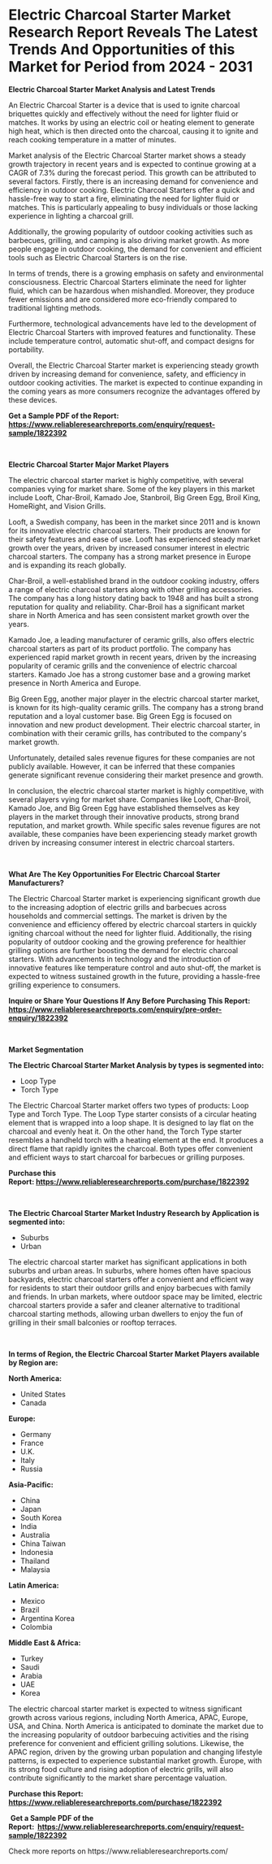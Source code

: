 <p><h1>Electric Charcoal Starter Market Research Report Reveals The Latest Trends And Opportunities of this Market for Period from 2024 - 2031</h1></p><p><strong>Electric Charcoal Starter Market Analysis and Latest Trends</strong></p>
<p><p>An Electric Charcoal Starter is a device that is used to ignite charcoal briquettes quickly and effectively without the need for lighter fluid or matches. It works by using an electric coil or heating element to generate high heat, which is then directed onto the charcoal, causing it to ignite and reach cooking temperature in a matter of minutes.</p><p>Market analysis of the Electric Charcoal Starter market shows a steady growth trajectory in recent years and is expected to continue growing at a CAGR of 7.3% during the forecast period. This growth can be attributed to several factors. Firstly, there is an increasing demand for convenience and efficiency in outdoor cooking. Electric Charcoal Starters offer a quick and hassle-free way to start a fire, eliminating the need for lighter fluid or matches. This is particularly appealing to busy individuals or those lacking experience in lighting a charcoal grill.</p><p>Additionally, the growing popularity of outdoor cooking activities such as barbecues, grilling, and camping is also driving market growth. As more people engage in outdoor cooking, the demand for convenient and efficient tools such as Electric Charcoal Starters is on the rise.</p><p>In terms of trends, there is a growing emphasis on safety and environmental consciousness. Electric Charcoal Starters eliminate the need for lighter fluid, which can be hazardous when mishandled. Moreover, they produce fewer emissions and are considered more eco-friendly compared to traditional lighting methods.</p><p>Furthermore, technological advancements have led to the development of Electric Charcoal Starters with improved features and functionality. These include temperature control, automatic shut-off, and compact designs for portability.</p><p>Overall, the Electric Charcoal Starter market is experiencing steady growth driven by increasing demand for convenience, safety, and efficiency in outdoor cooking activities. The market is expected to continue expanding in the coming years as more consumers recognize the advantages offered by these devices.</p></p>
<p><strong>Get a Sample PDF of the Report:&nbsp; <a href="https://www.reliableresearchreports.com/enquiry/request-sample/1822392">https://www.reliableresearchreports.com/enquiry/request-sample/1822392</a></strong></p>
<p>&nbsp;</p>
<p><strong>Electric Charcoal Starter Major Market Players</strong></p>
<p><p>The electric charcoal starter market is highly competitive, with several companies vying for market share. Some of the key players in this market include Looft, Char-Broil, Kamado Joe, Stanbroil, Big Green Egg, Broil King, HomeRight, and Vision Grills.</p><p>Looft, a Swedish company, has been in the market since 2011 and is known for its innovative electric charcoal starters. Their products are known for their safety features and ease of use. Looft has experienced steady market growth over the years, driven by increased consumer interest in electric charcoal starters. The company has a strong market presence in Europe and is expanding its reach globally.</p><p>Char-Broil, a well-established brand in the outdoor cooking industry, offers a range of electric charcoal starters along with other grilling accessories. The company has a long history dating back to 1948 and has built a strong reputation for quality and reliability. Char-Broil has a significant market share in North America and has seen consistent market growth over the years.</p><p>Kamado Joe, a leading manufacturer of ceramic grills, also offers electric charcoal starters as part of its product portfolio. The company has experienced rapid market growth in recent years, driven by the increasing popularity of ceramic grills and the convenience of electric charcoal starters. Kamado Joe has a strong customer base and a growing market presence in North America and Europe.</p><p>Big Green Egg, another major player in the electric charcoal starter market, is known for its high-quality ceramic grills. The company has a strong brand reputation and a loyal customer base. Big Green Egg is focused on innovation and new product development. Their electric charcoal starter, in combination with their ceramic grills, has contributed to the company's market growth.</p><p>Unfortunately, detailed sales revenue figures for these companies are not publicly available. However, it can be inferred that these companies generate significant revenue considering their market presence and growth.</p><p>In conclusion, the electric charcoal starter market is highly competitive, with several players vying for market share. Companies like Looft, Char-Broil, Kamado Joe, and Big Green Egg have established themselves as key players in the market through their innovative products, strong brand reputation, and market growth. While specific sales revenue figures are not available, these companies have been experiencing steady market growth driven by increasing consumer interest in electric charcoal starters.</p></p>
<p>&nbsp;</p>
<p><strong>What Are The Key Opportunities For Electric Charcoal Starter Manufacturers?</strong></p>
<p><p>The Electric Charcoal Starter market is experiencing significant growth due to the increasing adoption of electric grills and barbecues across households and commercial settings. The market is driven by the convenience and efficiency offered by electric charcoal starters in quickly igniting charcoal without the need for lighter fluid. Additionally, the rising popularity of outdoor cooking and the growing preference for healthier grilling options are further boosting the demand for electric charcoal starters. With advancements in technology and the introduction of innovative features like temperature control and auto shut-off, the market is expected to witness sustained growth in the future, providing a hassle-free grilling experience to consumers.</p></p>
<p><strong>Inquire or Share Your Questions If Any Before Purchasing This Report: <a href="https://www.reliableresearchreports.com/enquiry/pre-order-enquiry/1822392">https://www.reliableresearchreports.com/enquiry/pre-order-enquiry/1822392</a></strong></p>
<p>&nbsp;</p>
<p><strong>Market Segmentation</strong></p>
<p><strong>The Electric Charcoal Starter Market Analysis by types is segmented into:</strong></p>
<p><ul><li>Loop Type</li><li>Torch Type</li></ul></p>
<p><p>The Electric Charcoal Starter market offers two types of products: Loop Type and Torch Type. The Loop Type starter consists of a circular heating element that is wrapped into a loop shape. It is designed to lay flat on the charcoal and evenly heat it. On the other hand, the Torch Type starter resembles a handheld torch with a heating element at the end. It produces a direct flame that rapidly ignites the charcoal. Both types offer convenient and efficient ways to start charcoal for barbecues or grilling purposes.</p></p>
<p><strong>Purchase this Report:&nbsp;<a href="https://www.reliableresearchreports.com/purchase/1822392">https://www.reliableresearchreports.com/purchase/1822392</a></strong></p>
<p>&nbsp;</p>
<p><strong>The Electric Charcoal Starter Market Industry Research by Application is segmented into:</strong></p>
<p><ul><li>Suburbs</li><li>Urban</li></ul></p>
<p><p>The electric charcoal starter market has significant applications in both suburbs and urban areas. In suburbs, where homes often have spacious backyards, electric charcoal starters offer a convenient and efficient way for residents to start their outdoor grills and enjoy barbecues with family and friends. In urban markets, where outdoor space may be limited, electric charcoal starters provide a safer and cleaner alternative to traditional charcoal starting methods, allowing urban dwellers to enjoy the fun of grilling in their small balconies or rooftop terraces.</p></p>
<p>&nbsp;</p>
<p><strong>In terms of Region, the Electric Charcoal Starter Market Players available by Region are:</strong></p>
<p>
    <p> <strong> North America: </strong>
        <ul>
            <li>United States</li>
            <li>Canada</li>
        </ul>
        </p> 
    <p> <strong> Europe: </strong>
        <ul>
            <li>Germany</li>
            <li>France</li>
            <li>U.K.</li>
            <li>Italy</li>
            <li>Russia</li>
        </ul>
        </p> 
    <p> <strong> Asia-Pacific: </strong>
        <ul>
            <li>China</li>
            <li>Japan</li>
            <li>South Korea</li>
            <li>India</li>
            <li>Australia</li>
            <li>China Taiwan</li>
            <li>Indonesia</li>
            <li>Thailand</li>
            <li>Malaysia</li>
        </ul>
        </p> 
    <p> <strong> Latin America: </strong>
        <ul>
            <li>Mexico</li>
            <li>Brazil</li>
            <li>Argentina Korea</li>
            <li>Colombia</li>
        </ul>
        </p> 
    <p> <strong> Middle East & Africa: </strong>
        <ul>
            <li>Turkey</li>
            <li>Saudi</li>
            <li>Arabia</li>
            <li>UAE</li>
            <li>Korea</li>
        </ul>
    </p>
    </p>
<p><p>The electric charcoal starter market is expected to witness significant growth across various regions, including North America, APAC, Europe, USA, and China. North America is anticipated to dominate the market due to the increasing popularity of outdoor barbecuing activities and the rising preference for convenient and efficient grilling solutions. Likewise, the APAC region, driven by the growing urban population and changing lifestyle patterns, is expected to experience substantial market growth. Europe, with its strong food culture and rising adoption of electric grills, will also contribute significantly to the market share percentage valuation.</p></p>
<p><strong>Purchase this Report: <a href="https://www.reliableresearchreports.com/purchase/1822392">https://www.reliableresearchreports.com/purchase/1822392</a></strong></p>
<p>&nbsp;<strong>Get a Sample PDF of the Report:&nbsp;&nbsp;<a href="https://www.reliableresearchreports.com/enquiry/request-sample/1822392">https://www.reliableresearchreports.com/enquiry/request-sample/1822392</a></strong></p>
<p><strong></strong></p>
<p>Check more reports on https://www.reliableresearchreports.com/</p>
